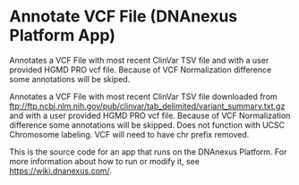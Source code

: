 <!-- dx-header -->
# Annotate VCF File (DNAnexus Platform App)

Annotates a VCF File with most recent ClinVar TSV file and with a user provided HGMD PRO vcf file. Because of VCF Normalization difference some annotations will be skiped.

Annotates a VCF File with most recent ClinVar TSV file downloaded from
ftp://ftp.ncbi.nlm.nih.gov/pub/clinvar/tab_delimited/variant_summary.txt.gz
and with a user provided HGMD PRO vcf file.
Because of VCF Normalization difference some annotations will be skipped.  Does
not function with UCSC Chromosome labeling.  VCF will need to have chr 
prefix removed.

This is the source code for an app that runs on the DNAnexus Platform.
For more information about how to run or modify it, see
https://wiki.dnanexus.com/.
<!-- /dx-header -->



<!--
TODO: This app directory was automatically generated by dx-app-wizard;
please edit this Readme.md file to include essential documentation about
your app that would be helpful to users. (Also see the
Readme.developer.md.) Once you're done, you can remove these TODO
comments.

For more info, see https://wiki.dnanexus.com/Developer-Portal.
-->
